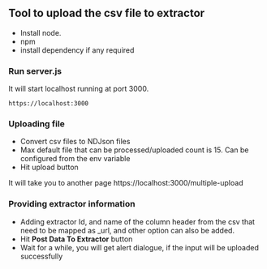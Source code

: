 ## Tool to upload the csv file to extractor
- Install node.
- npm
- install dependency if any required


### Run server.js
It will start localhost running at port 3000.
```
https://localhost:3000
```

### Uploading file
- Convert csv files to NDJson files
- Max default file that can be processed/uploaded count is 15. Can be configured from the env variable
- Hit upload button

It will take you to another page
<a name="https://localhost:3000/multiple-upload">https://localhost:3000/multiple-upload</a>

### Providing extractor information
- Adding extractor Id, and name of the column header from the csv that need to be mapped as _url, and other option can also be added.
- Hit **Post Data To Extractor** button
- Wait for a while, you will get alert dialogue, if the input will be uploaded successfully
